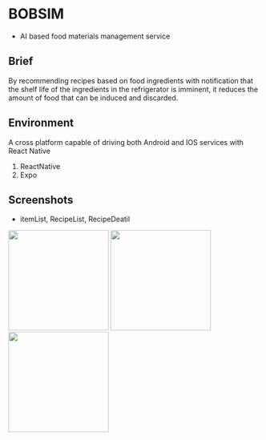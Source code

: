 # BOBSIM
- AI based food materials management service
## Brief
By recommending recipes based on food ingredients with notification that the shelf life of the ingredients in the refrigerator is imminent, it reduces the amount of food that can be induced and discarded.
## Environment
A cross platform capable of driving both Android and IOS services with React Native
1. ReactNative
2. Expo
## Screenshots
- itemList, RecipeList, RecipeDeatil
<div style="display: flex flex-direciton:">
  <img src="https://user-images.githubusercontent.com/40639955/82827118-4fb43480-9ee9-11ea-8e32-743e40684db0.png" width="200"></img>
  <img src="https://user-images.githubusercontent.com/40639955/82827176-707c8a00-9ee9-11ea-820c-30796e5e641a.png" width="200"></img>
  <img src="https://user-images.githubusercontent.com/40639955/82827196-7a05f200-9ee9-11ea-8f22-af2c60d6dd6e.png" width="200"></img>
</div>
